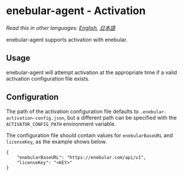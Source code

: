 
# enebular-agent - Activation

*Read this in other languages: [English](README-enebular-activator.md), [日本語](README-enebular-activator.ja.md)*

enebular-agent supports activation with enebular.

## Usage

enebular-agent will attempt activation at the appropriate time if a valid activation configuration file exists.

## Configuration

The path of the activation configuration file defaults to `.enebular-activation-config.json`, but a different path can be specified with the `ACTIVATOR_CONFIG_PATH` environment variable.

The configuration file should contain values for `enebularBaseURL` and `licenseKey`, as the example shows below.

```
{
	"enebularBaseURL": "https://enebular.com/api/v1",
	"licenseKey": "<KEY>"
}
```
